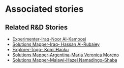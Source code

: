 # Associated stories

<!-- !!DO NOT REMOVE!! start autogenerated hyperlinks -->
## Related R&D Stories
- [Experimenter\-Iraq\-Noor Al\-Kamoosi](/RnD-Archive/stories/?doc=Noor%20Iraq_LQ-en-US)
- [Solutions Mapper\-Iraq\- Hassan Al\-Rubaiey](/RnD-Archive/stories/?doc=Hasan_edited-en-US)
- [Explorer\-Togo\- Komi Haoku](/RnD-Archive/stories/?doc=20_Komi_Togo-en-US)
- [Solutions Mapper\-Argentina\-Maria Veronica Moreno](/RnD-Archive/stories/?doc=Vero_edited-en-US)
- [Solutions Mapper\-Malawi\-Hazel Namadingo\-Shaba](/RnD-Archive/stories/?doc=Hazel_edited-en-US)
<!-- !!DO NOT REMOVE!! end autogenerated hyperlinks -->